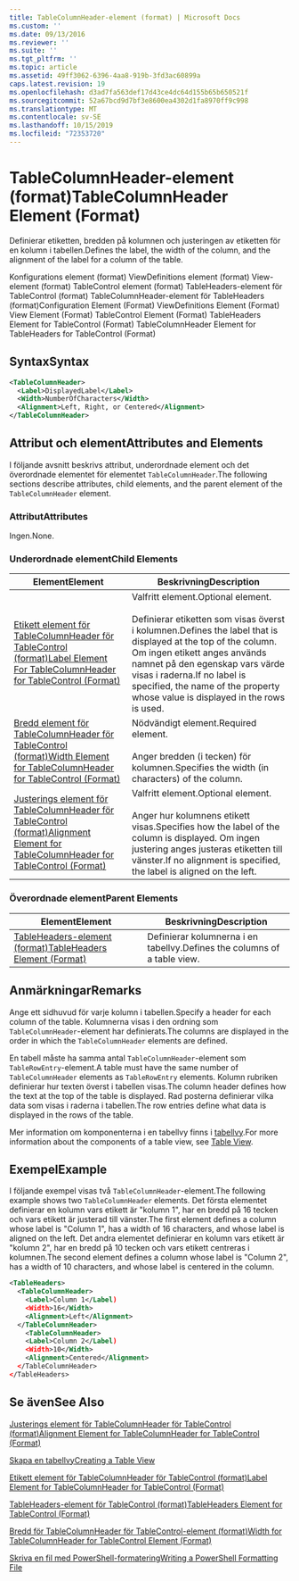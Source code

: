 ```yaml
---
title: TableColumnHeader-element (format) | Microsoft Docs
ms.custom: ''
ms.date: 09/13/2016
ms.reviewer: ''
ms.suite: ''
ms.tgt_pltfrm: ''
ms.topic: article
ms.assetid: 49ff3062-6396-4aa8-919b-3fd3ac60899a
caps.latest.revision: 19
ms.openlocfilehash: d3ad7fa563def17d43ce4dc64d155b65b650521f
ms.sourcegitcommit: 52a67bcd9d7bf3e8600ea4302d1fa8970ff9c998
ms.translationtype: MT
ms.contentlocale: sv-SE
ms.lasthandoff: 10/15/2019
ms.locfileid: "72353720"
---
```

# <a name="tablecolumnheader-element-format"></a><span data-ttu-id="83d6d-102">TableColumnHeader-element (format)</span><span class="sxs-lookup"><span data-stu-id="83d6d-102">TableColumnHeader Element (Format)</span></span>

<span data-ttu-id="83d6d-103">Definierar etiketten, bredden på kolumnen och justeringen av etiketten för en kolumn i tabellen.</span><span class="sxs-lookup"><span data-stu-id="83d6d-103">Defines the label, the width of the column, and the alignment of the label for a column of the table.</span></span>

<span data-ttu-id="83d6d-104">Konfigurations element (format) ViewDefinitions element (format) View-element (format) TableControl element (format) TableHeaders-element för TableControl (format) TableColumnHeader-element för TableHeaders (format)</span><span class="sxs-lookup"><span data-stu-id="83d6d-104">Configuration Element (Format) ViewDefinitions Element (Format) View Element (Format) TableControl Element (Format) TableHeaders Element for TableControl (Format) TableColumnHeader Element for TableHeaders for TableControl (Format)</span></span>

## <a name="syntax"></a><span data-ttu-id="83d6d-105">Syntax</span><span class="sxs-lookup"><span data-stu-id="83d6d-105">Syntax</span></span>

```xml
<TableColumnHeader>
  <Label>DisplayedLabel</Label>
  <Width>NumberOfCharacters</Width>
  <Alignment>Left, Right, or Centered</Alignment>
</TableColumnHeader>
```

## <a name="attributes-and-elements"></a><span data-ttu-id="83d6d-106">Attribut och element</span><span class="sxs-lookup"><span data-stu-id="83d6d-106">Attributes and Elements</span></span>

<span data-ttu-id="83d6d-107">I följande avsnitt beskrivs attribut, underordnade element och det överordnade elementet för elementet `TableColumnHeader`.</span><span class="sxs-lookup"><span data-stu-id="83d6d-107">The following sections describe attributes, child elements, and the parent element of the `TableColumnHeader` element.</span></span>

### <a name="attributes"></a><span data-ttu-id="83d6d-108">Attribut</span><span class="sxs-lookup"><span data-stu-id="83d6d-108">Attributes</span></span>

<span data-ttu-id="83d6d-109">Ingen.</span><span class="sxs-lookup"><span data-stu-id="83d6d-109">None.</span></span>

### <a name="child-elements"></a><span data-ttu-id="83d6d-110">Underordnade element</span><span class="sxs-lookup"><span data-stu-id="83d6d-110">Child Elements</span></span>

|<span data-ttu-id="83d6d-111">Element</span><span class="sxs-lookup"><span data-stu-id="83d6d-111">Element</span></span>|<span data-ttu-id="83d6d-112">Beskrivning</span><span class="sxs-lookup"><span data-stu-id="83d6d-112">Description</span></span>|
|-------------|-----------------|
|[<span data-ttu-id="83d6d-113">Etikett element för TableColumnHeader för TableControl (format)</span><span class="sxs-lookup"><span data-stu-id="83d6d-113">Label Element For TableColumnHeader for TableControl (Format)</span></span>](./label-element-for-tablecolumnheader-for-tablecontrol-format.md)|<span data-ttu-id="83d6d-114">Valfritt element.</span><span class="sxs-lookup"><span data-stu-id="83d6d-114">Optional element.</span></span><br /><br /> <span data-ttu-id="83d6d-115">Definierar etiketten som visas överst i kolumnen.</span><span class="sxs-lookup"><span data-stu-id="83d6d-115">Defines the label that is displayed at the top of the column.</span></span> <span data-ttu-id="83d6d-116">Om ingen etikett anges används namnet på den egenskap vars värde visas i raderna.</span><span class="sxs-lookup"><span data-stu-id="83d6d-116">If no label is specified, the name of the property whose value is displayed in the rows is used.</span></span>|
|[<span data-ttu-id="83d6d-117">Bredd element för TableColumnHeader för TableControl (format)</span><span class="sxs-lookup"><span data-stu-id="83d6d-117">Width Element for TableColumnHeader for TableControl (Format)</span></span>](./width-element-for-tablecolumnheader-for-tablecontrol-format.md)|<span data-ttu-id="83d6d-118">Nödvändigt element.</span><span class="sxs-lookup"><span data-stu-id="83d6d-118">Required element.</span></span><br /><br /> <span data-ttu-id="83d6d-119">Anger bredden (i tecken) för kolumnen.</span><span class="sxs-lookup"><span data-stu-id="83d6d-119">Specifies the width (in characters) of the column.</span></span>|
|[<span data-ttu-id="83d6d-120">Justerings element för TableColumnHeader för TableControl (format)</span><span class="sxs-lookup"><span data-stu-id="83d6d-120">Alignment Element for TableColumnHeader for TableControl (Format)</span></span>](./alignment-element-for-tablecolumnheader-for-tablecontrol-format.md)|<span data-ttu-id="83d6d-121">Valfritt element.</span><span class="sxs-lookup"><span data-stu-id="83d6d-121">Optional element.</span></span><br /><br /> <span data-ttu-id="83d6d-122">Anger hur kolumnens etikett visas.</span><span class="sxs-lookup"><span data-stu-id="83d6d-122">Specifies how the label of the column is displayed.</span></span> <span data-ttu-id="83d6d-123">Om ingen justering anges justeras etiketten till vänster.</span><span class="sxs-lookup"><span data-stu-id="83d6d-123">If no alignment is specified, the label is aligned on the left.</span></span>|

### <a name="parent-elements"></a><span data-ttu-id="83d6d-124">Överordnade element</span><span class="sxs-lookup"><span data-stu-id="83d6d-124">Parent Elements</span></span>

|<span data-ttu-id="83d6d-125">Element</span><span class="sxs-lookup"><span data-stu-id="83d6d-125">Element</span></span>|<span data-ttu-id="83d6d-126">Beskrivning</span><span class="sxs-lookup"><span data-stu-id="83d6d-126">Description</span></span>|
|-------------|-----------------|
|[<span data-ttu-id="83d6d-127">TableHeaders-element (format)</span><span class="sxs-lookup"><span data-stu-id="83d6d-127">TableHeaders Element (Format)</span></span>](./tableheaders-element-format.md)|<span data-ttu-id="83d6d-128">Definierar kolumnerna i en tabellvy.</span><span class="sxs-lookup"><span data-stu-id="83d6d-128">Defines the columns of a table view.</span></span>|

## <a name="remarks"></a><span data-ttu-id="83d6d-129">Anmärkningar</span><span class="sxs-lookup"><span data-stu-id="83d6d-129">Remarks</span></span>

<span data-ttu-id="83d6d-130">Ange ett sidhuvud för varje kolumn i tabellen.</span><span class="sxs-lookup"><span data-stu-id="83d6d-130">Specify a header for each column of the table.</span></span> <span data-ttu-id="83d6d-131">Kolumnerna visas i den ordning som `TableColumnHeader`-element har definierats.</span><span class="sxs-lookup"><span data-stu-id="83d6d-131">The columns are displayed in the order in which the `TableColumnHeader` elements are defined.</span></span>

<span data-ttu-id="83d6d-132">En tabell måste ha samma antal `TableColumnHeader`-element som `TableRowEntry`-element.</span><span class="sxs-lookup"><span data-stu-id="83d6d-132">A table must have the same number of `TableColumnHeader` elements as `TableRowEntry` elements.</span></span> <span data-ttu-id="83d6d-133">Kolumn rubriken definierar hur texten överst i tabellen visas.</span><span class="sxs-lookup"><span data-stu-id="83d6d-133">The column header defines how the text at the top of the table is displayed.</span></span> <span data-ttu-id="83d6d-134">Rad posterna definierar vilka data som visas i raderna i tabellen.</span><span class="sxs-lookup"><span data-stu-id="83d6d-134">The row entries define what data is displayed in the rows of the table.</span></span>

<span data-ttu-id="83d6d-135">Mer information om komponenterna i en tabellvy finns i [tabellvy](./creating-a-table-view.md).</span><span class="sxs-lookup"><span data-stu-id="83d6d-135">For more information about the components of a table view, see [Table View](./creating-a-table-view.md).</span></span>

## <a name="example"></a><span data-ttu-id="83d6d-136">Exempel</span><span class="sxs-lookup"><span data-stu-id="83d6d-136">Example</span></span>

<span data-ttu-id="83d6d-137">I följande exempel visas två `TableColumnHeader`-element.</span><span class="sxs-lookup"><span data-stu-id="83d6d-137">The following example shows two `TableColumnHeader` elements.</span></span> <span data-ttu-id="83d6d-138">Det första elementet definierar en kolumn vars etikett är "kolumn 1", har en bredd på 16 tecken och vars etikett är justerad till vänster.</span><span class="sxs-lookup"><span data-stu-id="83d6d-138">The first element defines a column whose label is "Column 1", has a width of 16 characters, and whose label is aligned on the left.</span></span> <span data-ttu-id="83d6d-139">Det andra elementet definierar en kolumn vars etikett är "kolumn 2", har en bredd på 10 tecken och vars etikett centreras i kolumnen.</span><span class="sxs-lookup"><span data-stu-id="83d6d-139">The second element defines a column whose label is "Column 2", has a width of 10 characters, and whose label is centered in the column.</span></span>

```xml
<TableHeaders>
  <TableColumnHeader>
    <Label>Column 1</Label)
    <Width>16</Width>
    <Alignment>Left</Alignment>
  </TableColumnHeader>
    <TableColumnHeader>
    <Label>Column 2</Label)
    <Width>10</Width>
    <Alignment>Centered</Alignment>
  </TableColumnHeader>
</TableHeaders>
```

## <a name="see-also"></a><span data-ttu-id="83d6d-140">Se även</span><span class="sxs-lookup"><span data-stu-id="83d6d-140">See Also</span></span>

[<span data-ttu-id="83d6d-141">Justerings element för TableColumnHeader för TableControl (format)</span><span class="sxs-lookup"><span data-stu-id="83d6d-141">Alignment Element for TableColumnHeader for TableControl (Format)</span></span>](./alignment-element-for-tablecolumnheader-for-tablecontrol-format.md)

[<span data-ttu-id="83d6d-142">Skapa en tabellvy</span><span class="sxs-lookup"><span data-stu-id="83d6d-142">Creating a Table View</span></span>](./creating-a-table-view.md)

[<span data-ttu-id="83d6d-143">Etikett element för TableColumnHeader för TableControl (format)</span><span class="sxs-lookup"><span data-stu-id="83d6d-143">Label Element for TableColumnHeader for TableControl (Format)</span></span>](./label-element-for-tablecolumnheader-for-tablecontrol-format.md)

[<span data-ttu-id="83d6d-144">TableHeaders-element för TableControl (format)</span><span class="sxs-lookup"><span data-stu-id="83d6d-144">TableHeaders Element for TableControl (Format)</span></span>](./tableheaders-element-format.md)

[<span data-ttu-id="83d6d-145">Bredd för TableColumnHeader för TableControl-element (format)</span><span class="sxs-lookup"><span data-stu-id="83d6d-145">Width for TableColumnHeader for TableControl Element (Format)</span></span>](./width-element-for-tablecolumnheader-for-tablecontrol-format.md)

[<span data-ttu-id="83d6d-146">Skriva en fil med PowerShell-formatering</span><span class="sxs-lookup"><span data-stu-id="83d6d-146">Writing a PowerShell Formatting File</span></span>](./writing-a-powershell-formatting-file.md)
